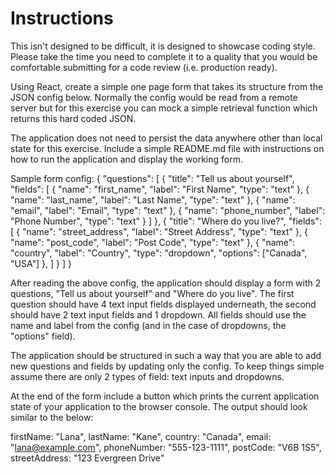 # Instructions 

This isn't designed to be difficult, it is designed to showcase coding style. Please take the time you need to complete it to a quality that you would be comfortable submitting for a code review (i.e. production ready).


Using React, create a simple one page form that takes its structure from the JSON config below. Normally the config would be read from a remote server but for this exercise you can mock a simple retrieval function which returns this hard coded JSON.

The application does not need to persist the data anywhere other than local state for this exercise. Include a simple README.md file with instructions on how to run the application and display the working form.

Sample form config:
{
  "questions": [
    {
      "title": "Tell us about yourself",
      "fields": [
        { "name": "first_name", "label": "First Name", "type": "text" },
        { "name": "last_name", "label": "Last Name", "type": "text" },
        { "name": "email", "label": "Email", "type": "text" },
        { "name": "phone_number", "label": "Phone Number", "type": "text" }
      ]
    },
    {
      "title": "Where do you live?",
      "fields": [
        { "name": "street_address", "label": "Street Address", "type": "text" },
        { "name": "post_code", "label": "Post Code", "type": "text" },
        { "name": "country", "label": "Country", "type": "dropdown", "options": ["Canada", "USA"] },
      ]
    }
  ]
}

After reading the above config, the application should display a form with 2 questions, "Tell us about yourself" and "Where do you live". The first question should have 4 text input fields displayed underneath, the second should have 2 text input fields and 1 dropdown. All fields should use the name and label from the config (and in the case of dropdowns, the "options" field).

The application should be structured in such a way that you are able to add new questions and fields by updating only the config. To keep things simple assume there are only 2 types of field: text inputs and dropdowns.

At the end of the form include a button which prints the current application state of your application to the browser console. The output should look similar to the below:

firstName: "Lana",
lastName: "Kane",
country: "Canada",
email: "lana@example.com",
phoneNumber: "555-123-1111",
postCode: "V6B 1S5",
streetAddress: "123 Evergreen Drive"